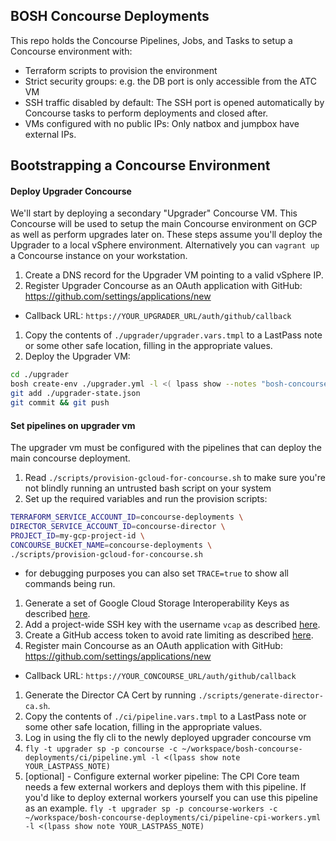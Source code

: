 ## BOSH Concourse Deployments

This repo holds the Concourse Pipelines, Jobs, and Tasks to setup a Concourse environment with:
* Terraform scripts to provision the environment
* Strict security groups: e.g. the DB port is only accessible from the ATC VM
* SSH traffic disabled by default: The SSH port is opened automatically by Concourse tasks to perform deployments and closed after.
* VMs configured with no public IPs: Only natbox and jumpbox have external IPs.

## Bootstrapping a Concourse Environment

#### Deploy Upgrader Concourse

We'll start by deploying a secondary "Upgrader" Concourse VM.
This Concourse will be used to setup the main Concourse environment on GCP as well as perform upgrades later on.
These steps assume you'll deploy the Upgrader to a local vSphere environment.
Alternatively you can `vagrant up` a Concourse instance on your workstation.

1. Create a DNS record for the Upgrader VM pointing to a valid vSphere IP.
1. Register Upgrader Concourse as an OAuth application with GitHub: https://github.com/settings/applications/new
  - Callback URL: `https://YOUR_UPGRADER_URL/auth/github/callback`
1. Copy the contents of `./upgrader/upgrader.vars.tmpl` to a LastPass note or some other safe location, filling in the appropriate values.
1. Deploy the Upgrader VM:
  ```bash
  cd ./upgrader
  bosh create-env ./upgrader.yml -l <( lpass show --notes "bosh-concourse-upgrader-create-env" )
  git add ./upgrader-state.json
  git commit && git push
  ```

#### Set pipelines on upgrader vm

The upgrader vm must be configured with the pipelines that can deploy the
main concourse deployment.

1. Read `./scripts/provision-gcloud-for-concourse.sh` to make sure you're not blindly running an untrusted bash script on your system
1. Set up the required variables and run the provision scripts:
  ```bash
  TERRAFORM_SERVICE_ACCOUNT_ID=concourse-deployments \
  DIRECTOR_SERVICE_ACCOUNT_ID=concourse-director \
  PROJECT_ID=my-gcp-project-id \
  CONCOURSE_BUCKET_NAME=concourse-deployments \
  ./scripts/provision-gcloud-for-concourse.sh
  ```
  - for debugging purposes you can also set `TRACE=true` to show all commands being run.
1. Generate a set of Google Cloud Storage Interoperability Keys as described [here](https://cloud.google.com/storage/docs/migrating#keys).
1. Add a project-wide SSH key with the username `vcap` as described [here](https://cloud.google.com/compute/docs/instances/adding-removing-ssh-keys).
1. Create a GitHub access token to avoid rate limiting as described [here](https://help.github.com/articles/creating-an-access-token-for-command-line-use/).
1. Register main Concourse as an OAuth application with GitHub: https://github.com/settings/applications/new
  - Callback URL: `https://YOUR_CONCOURSE_URL/auth/github/callback`
1. Generate the Director CA Cert by running `./scripts/generate-director-ca.sh`.
1. Copy the contents of `./ci/pipeline.vars.tmpl` to a LastPass note or some other safe location, filling in the appropriate values.
1. Log in using the fly cli to the newly deployed upgrader concourse vm
1. `fly -t upgrader sp -p concourse -c ~/workspace/bosh-concourse-deployments/ci/pipeline.yml -l <(lpass show note YOUR_LASTPASS_NOTE)`
1. [optional] - Configure external worker pipeline:
  The CPI Core team needs a few external workers and deploys them with this pipeline. If you'd like to deploy external workers
  yourself you can use this pipeline as an example.
  `fly -t upgrader sp -p concourse-workers -c ~/workspace/bosh-concourse-deployments/ci/pipeline-cpi-workers.yml -l <(lpass show note YOUR_LASTPASS_NOTE)`
